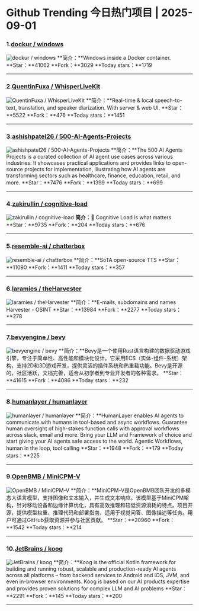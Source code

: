 # Github Trending 今日热门项目 | 2025-09-01
### 1.[dockur / windows](https://github.com/dockur/windows)

![dockur / windows](https://repository-images.githubusercontent.com/743140652/69c0c16a-9695-484e-861e-9b07c0507f45)
**简介：**Windows inside a Docker container.
**Star：**41062
**Fork：**3029
**Today stars：**1719

---

### 2.[QuentinFuxa / WhisperLiveKit](https://github.com/QuentinFuxa/WhisperLiveKit)

![QuentinFuxa / WhisperLiveKit](https://opengraph.githubassets.com/37b6d1e796fc94d790b94739e9b72b12d576b7e737e9c546ad221d128f556ed5/QuentinFuxa/WhisperLiveKit)
**简介：**Real-time & local speech-to-text, translation, and speaker diarization. With server & web UI.
**Star：**5522
**Fork：**476
**Today stars：**1451

---

### 3.[ashishpatel26 / 500-AI-Agents-Projects](https://github.com/ashishpatel26/500-AI-Agents-Projects)

![ashishpatel26 / 500-AI-Agents-Projects](https://opengraph.githubassets.com/e2bd222b41f97e6ac670d0cc5aae0dd4d5d503358f4af612eff4d992c9d80304/ashishpatel26/500-AI-Agents-Projects)
**简介：**The 500 AI Agents Projects is a curated collection of AI agent use cases across various industries. It showcases practical applications and provides links to open-source projects for implementation, illustrating how AI agents are transforming sectors such as healthcare, finance, education, retail, and more.
**Star：**7476
**Fork：**1399
**Today stars：**699

---

### 4.[zakirullin / cognitive-load](https://github.com/zakirullin/cognitive-load)

![zakirullin / cognitive-load](https://opengraph.githubassets.com/909ce8a2b40bc07030b3c3ad2120d749d158c79c95dc67a0f04075b0f62ad061/zakirullin/cognitive-load)
**简介：**🧠 Cognitive Load is what matters
**Star：**9735
**Fork：**204
**Today stars：**676

---

### 5.[resemble-ai / chatterbox](https://github.com/resemble-ai/chatterbox)

![resemble-ai / chatterbox](https://opengraph.githubassets.com/e2712566eedb07abf392a6b4e2ee56ac419614aeb6b2e785c32dc0a776cfb341/resemble-ai/chatterbox)
**简介：**SoTA open-source TTS
**Star：**11090
**Fork：**1411
**Today stars：**357

---

### 6.[laramies / theHarvester](https://github.com/laramies/theHarvester)

![laramies / theHarvester](https://repository-images.githubusercontent.com/1212922/0933ae00-d41e-11e9-85da-8c22b674c731)
**简介：**E-mails, subdomains and names Harvester - OSINT
**Star：**13984
**Fork：**2277
**Today stars：**278

---

### 7.[bevyengine / bevy](https://github.com/bevyengine/bevy)

![bevyengine / bevy](https://repository-images.githubusercontent.com/234798675/18016580-dab2-11ea-9864-452f7149499c)
**简介：**Bevy是一个使用Rust语言构建的数据驱动游戏引擎，专注于简单性、高性能和模块化设计。它采用ECS（实体-组件-系统）架构，支持2D和3D游戏开发，提供灵活的插件系统和热重载功能。Bevy是开源的，社区活跃，文档完善，适合从初学者到专业开发者的各种需求。
**Star：**41615
**Fork：**4086
**Today stars：**232

---

### 8.[humanlayer / humanlayer](https://github.com/humanlayer/humanlayer)

![humanlayer / humanlayer](https://opengraph.githubassets.com/b61dc65892266e3946ad67a4caa812f24addee4650b7dea3ea8a9616bc8a7c72/humanlayer/humanlayer)
**简介：**HumanLayer enables AI agents to communicate with humans in tool-based and async workflows. Guarantee human oversight of high-stakes function calls with approval workflows across slack, email and more. Bring your LLM and Framework of choice and start giving your AI agents safe access to the world. Agentic Workflows, human in the loop, tool calling
**Star：**1948
**Fork：**179
**Today stars：**225

---

### 9.[OpenBMB / MiniCPM-V](https://github.com/OpenBMB/MiniCPM-V)

![OpenBMB / MiniCPM-V](https://opengraph.githubassets.com/d29055df061cf82e21e746dd95147e3726c97a8e445cd9ebafb054e189aa760f/OpenBMB/MiniCPM-V)
**简介：**MiniCPM-V是OpenBMB团队开发的多模态大语言模型，支持图像和文本输入，并生成文本响应。该模型基于MiniCPM架构，针对移动设备和边缘计算优化，具有高效推理和较低资源消耗的特点。项目开源，提供模型权重、推理代码和部署指南，适用于视觉问答、图像描述等任务。用户可通过GitHub获取资源并参与社区贡献。
**Star：**20960
**Fork：**1542
**Today stars：**214

---

### 10.[JetBrains / koog](https://github.com/JetBrains/koog)

![JetBrains / koog](https://opengraph.githubassets.com/40bf2faba4b3a39fdabe65dd2e24a7837316b66826bfaf5fb89d7b56167c85e9/JetBrains/koog)
**简介：**Koog is the official Kotlin framework for building and running robust, scalable and production-ready AI agents across all platforms – from backend services to Android and iOS, JVM, and even in-browser environments. Koog is based on our AI products expertise and provides proven solutions for complex LLM and AI problems
**Star：**2291
**Fork：**145
**Today stars：**200

---


